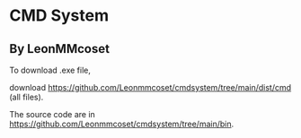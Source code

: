 # CMD System
## By LeonMMcoset
To download .exe file,

download https://github.com/Leonmmcoset/cmdsystem/tree/main/dist/cmd (all files).

The source code are in https://github.com/Leonmmcoset/cmdsystem/tree/main/bin.